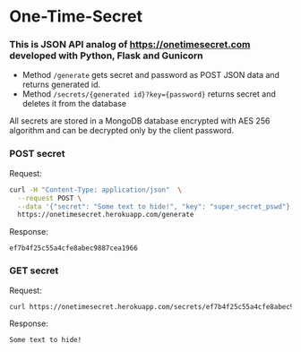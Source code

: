 # One-Time-Secret

### This is JSON API analog of https://onetimesecret.com developed with Python, Flask and Gunicorn


- Method ```/generate``` gets secret and password as POST JSON data and returns generated id.
- Method ```/secrets/{generated id}?key={password}``` returns secret and deletes it from the database

All secrets are stored in a MongoDB database encrypted with AES 256 algorithm and can be decrypted only by the client password.


### POST secret
Request:

```bash
curl -H "Content-Type: application/json"  \
  --request POST \
  --data '{"secret": "Some text to hide!", "key": "super_secret_pswd"}' \
  https://onetimesecret.herokuapp.com/generate
```

Response:

```ef7b4f25c55a4cfe8abec9887cea1966```

### GET secret
Request:

```bash
curl https://onetimesecret.herokuapp.com/secrets/ef7b4f25c55a4cfe8abec9887cea1966?key=super_secret_pswd
```

Response:

```Some text to hide!```
